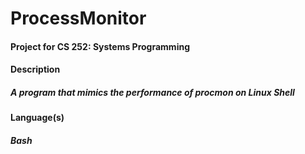 # ProcessMonitor


#### Project for CS 252: Systems Programming

#### Description 
##### A program that mimics the performance of procmon on Linux Shell

#### Language(s)
##### Bash
